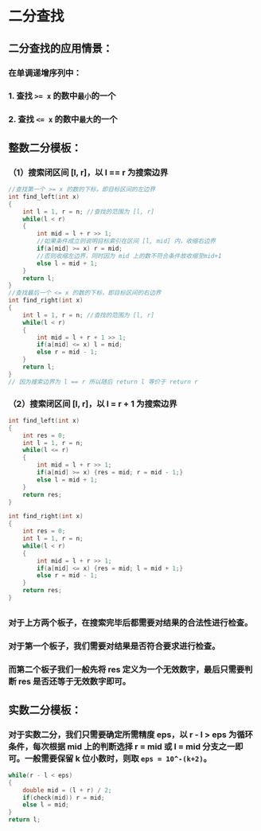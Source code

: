 # 二分查找

## 二分查找的应用情景：
### 在单调递增序列中：
###  1. 查找 `>= x` 的数中`最小`的一个
###  2. 查找 `<= x` 的数中`最大`的一个
##

## 整数二分模板：
### （1）搜索闭区间 [l, r]，以 l == r 为搜索边界
```cpp
//查找第一个 >= x 的数的下标，即目标区间的左边界
int find_left(int x)
{
    int l = 1, r = n; //查找的范围为 [l, r]
    while(l < r)
    {
        int mid = l + r >> 1;
        //如果条件成立则说明目标索引在区间 [l, mid] 内，收缩右边界
        if(a[mid] >= x) r = mid;
        //否则收缩左边界，同时因为 mid 上的数不符合条件故收缩至mid+1
        else l = mid + 1;
    }
    return l;
}
//查找最后一个 <= x 的数的下标，即目标区间的右边界
int find_right(int x)
{
    int l = 1, r = n; //查找的范围为 [l, r]
    while(l < r)
    {
        int mid = l + r + 1 >> 1;
        if(a[mid] <= x) l = mid;
        else r = mid - 1;
    }
    return l;
}
// 因为搜索边界为 l == r 所以随后 return l 等价于 return r
```
### （2）搜索闭区间 [l, r]，以 l = r + 1 为搜索边界
```cpp
int find_left(int x)
{
    int res = 0;
    int l = 1, r = n;
    while(l <= r)
    {
        int mid = l + r >> 1;
        if(a[mid] >= x) {res = mid; r = mid - 1;}
        else l = mid + 1;
    }
    return res;
}

int find_right(int x)
{
    int res = 0;
    int l = 1, r = n;
    while(l < r)
    {
        int mid = l + r >> 1;
        if(a[mid] <= x) {res = mid; l = mid + 1;}
        else r = mid - 1;
    }
    return res;
}
```
##
### 对于上方两个板子，在搜索完毕后都需要对结果的合法性进行检查。
### 对于第一个板子，我们需要对结果是否符合要求进行检查。
### 而第二个板子我们一般先将 res 定义为一个无效数字，最后只需要判断 res 是否还等于无效数字即可。
##

## 实数二分模板：
### 对于实数二分，我们只需要确定所需精度 eps，以 r - l > eps 为循环条件，每次根据 mid 上的判断选择 r = mid 或 l = mid 分支之一即可。一般需要保留 k 位小数时，则取 `eps = 10^-(k+2)`。
```cpp
while(r - l < eps)
{
    double mid = (l + r) / 2;
    if(check(mid)) r = mid;
    else l = mid;
}
return l;
```
##